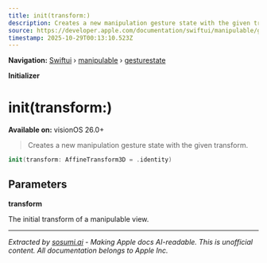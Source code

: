 ```yaml
---
title: init(transform:)
description: Creates a new manipulation gesture state with the given transform.
source: https://developer.apple.com/documentation/swiftui/manipulable/gesturestate/init(transform:)
timestamp: 2025-10-29T00:13:10.523Z
---
```


**Navigation:** [Swiftui](/documentation/swiftui) › [manipulable](/documentation/swiftui/manipulable) › [gesturestate](/documentation/swiftui/manipulable/gesturestate)

**Initializer**

# init(transform:)

**Available on:** visionOS 26.0+

> Creates a new manipulation gesture state with the given transform.

```swift
init(transform: AffineTransform3D = .identity)
```

## Parameters

**transform**

The initial transform of a manipulable view.

---

*Extracted by [sosumi.ai](https://sosumi.ai) - Making Apple docs AI-readable.*
*This is unofficial content. All documentation belongs to Apple Inc.*

